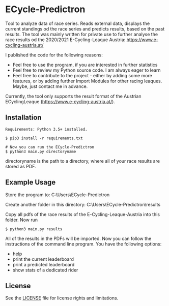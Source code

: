 # ECycle-Predictron
Tool to analyze data of race series. Reads external data, displays the current standings od the race series and predicts results, based on the past results. The tool was mainly written for private use to further analyse the race results od the 2020/2021 E-Cycling-Leaque Austria: https://www.e-cycling-austria.at/

I published the code for the following reasons:
- Feel free to use the program, if you are interested in further statistics
- Feel free to review my Python source code. I am always eager to learn
- Feel free to contribute to the project - either by adding some more features, or by adding further Import Modules for other racing leaques. Maybe, just contact me in advance.

Currently, the tool only supports the result format of the Austrian ECyclingLeaque (https://www.e-cycling-austria.at/).

## Installation
```
Requirements: Python 3.5+ installed.

$ pip3 install -r requirements.txt

# Now you can run the ECycle-Predictron
$ python3 main.py directoryname
```
directoryname is the path to a directory, where all of your race results are stored as PDF.

## Example Usage
Store the program to:
C:\Users\ECycle-Predictron

Create another folder in this directory:
C:\Users\ECycle-Predictron\results

Copy all pdfs of the race results of the E-Cycling-Leaque-Austria into this folder.
Now run
```
$ python3 main.py results
```

All of the results in the PDFs will be imported. Now you can follow the instructions of the command line program.
You have the following options:
* help
* print the current leaderboard
* print a predicted leaderboard
* show stats of a dedicated rider

## License

See the [LICENSE](./LICENSE.md) file for license rights and limitations.
